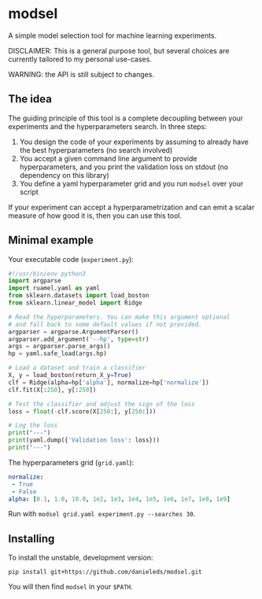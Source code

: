 # modsel
A simple model selection tool for machine learning experiments.

DISCLAIMER: This is a general purpose tool, but several choices are currently tailored to my personal use-cases. 

WARNING: the API is still subject to changes.

## The idea

The guiding principle of this tool is a complete decoupling between your experiments and the hyperparameters search. In three steps:

 1. You design the code of your experiments by assuming to already have the best hyperparameters (no search involved)
 2. You accept a given command line argument to provide hyperparameters, and you print the validation loss on stdout (no dependency on this library)
 3. You define a yaml hyperparameter grid and you run `modsel` over your script
 
 If your experiment can accept a hyperparametrization and can emit a scalar measure of how good it is, then you can use this tool.
 
 ## Minimal example
 
 Your executable code (`experiment.py`):
 
 ```python
#!/usr/bin/env python3
import argparse
import ruamel.yaml as yaml
from sklearn.datasets import load_boston
from sklearn.linear_model import Ridge

# Read the hyperparameters. You can make this argument optional
# and fall back to some default values if not provided.
argparser = argparse.ArgumentParser()
argparser.add_argument('--hp', type=str)
args = argparser.parse_args()
hp = yaml.safe_load(args.hp)

# Load a dataset and train a classifier
X, y = load_boston(return_X_y=True)
clf = Ridge(alpha=hp['alpha'], normalize=hp['normalize'])
clf.fit(X[:250], y[:250])

# Test the classifier and adjust the sign of the loss
loss = float(-clf.score(X[250:], y[250:]))

# Log the loss
print("---")
print(yaml.dump({'Validation loss': loss}))
print("---")

 ```
 
 The hyperparameters grid (`grid.yaml`):
 
 ```yaml
normalize:
  - True
  - False
alpha: [0.1, 1.0, 10.0, 1e2, 1e3, 1e4, 1e5, 1e6, 1e7, 1e8, 1e9]
 ```
 
 Run with `modsel grid.yaml experiment.py --searches 30`.

## Installing

To install the unstable, development version:

    pip install git+https://github.com/danieleds/modsel.git
    
You will then find `modsel` in your `$PATH`.
